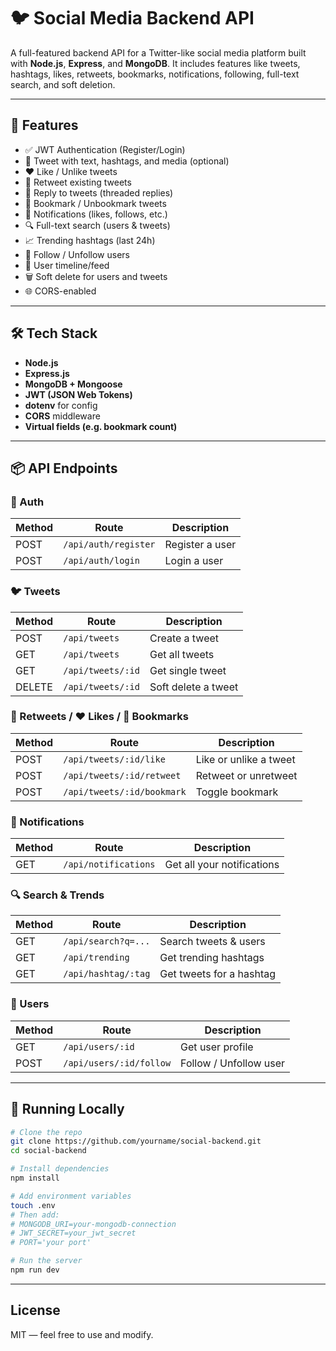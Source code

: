 # 🐦 Social Media Backend API

A full-featured backend API for a Twitter-like social media platform built with **Node.js**, **Express**, and **MongoDB**. It includes features like tweets, hashtags, likes, retweets, bookmarks, notifications, following, full-text search, and soft deletion.

---

## 🚀 Features

- ✅ JWT Authentication (Register/Login)
- 📝 Tweet with text, hashtags, and media (optional)
- ❤️ Like / Unlike tweets
- 🔁 Retweet existing tweets
- 💬 Reply to tweets (threaded replies)
- 🔖 Bookmark / Unbookmark tweets
- 🔔 Notifications (likes, follows, etc.)
- 🔍 Full-text search (users & tweets)
- 📈 Trending hashtags (last 24h)
- 👤 Follow / Unfollow users
- 🧵 User timeline/feed
- 🗑️ Soft delete for users and tweets
- 🌐 CORS-enabled

---

## 🛠️ Tech Stack

- **Node.js**
- **Express.js**
- **MongoDB + Mongoose**
- **JWT (JSON Web Tokens)**
- **dotenv** for config
- **CORS** middleware
- **Virtual fields (e.g. bookmark count)**

---

## 📦 API Endpoints

### 🔐 Auth

| Method | Route          | Description        |
|--------|----------------|--------------------|
| POST   | `/api/auth/register` | Register a user |
| POST   | `/api/auth/login`    | Login a user    |

### 🐦 Tweets

| Method | Route             | Description              |
|--------|-------------------|--------------------------|
| POST   | `/api/tweets`     | Create a tweet           |
| GET    | `/api/tweets`     | Get all tweets           |
| GET    | `/api/tweets/:id` | Get single tweet         |
| DELETE | `/api/tweets/:id` | Soft delete a tweet      |

### 🔁 Retweets / ❤️ Likes / 🔖 Bookmarks

| Method | Route                      | Description               |
|--------|----------------------------|---------------------------|
| POST   | `/api/tweets/:id/like`     | Like or unlike a tweet    |
| POST   | `/api/tweets/:id/retweet`  | Retweet or unretweet      |
| POST   | `/api/tweets/:id/bookmark` | Toggle bookmark           |

### 📢 Notifications

| Method | Route             | Description             |
|--------|-------------------|-------------------------|
| GET    | `/api/notifications` | Get all your notifications |

### 🔍 Search & Trends

| Method | Route               | Description              |
|--------|---------------------|--------------------------|
| GET    | `/api/search?q=...` | Search tweets & users    |
| GET    | `/api/trending`     | Get trending hashtags    |
| GET    | `/api/hashtag/:tag` | Get tweets for a hashtag |

### 🧑 Users

| Method | Route                  | Description            |
|--------|------------------------|------------------------|
| GET    | `/api/users/:id`       | Get user profile       |
| POST   | `/api/users/:id/follow`| Follow / Unfollow user |

---

## 🧪 Running Locally

```bash
# Clone the repo
git clone https://github.com/yourname/social-backend.git
cd social-backend

# Install dependencies
npm install

# Add environment variables
touch .env
# Then add:
# MONGODB_URI=your-mongodb-connection
# JWT_SECRET=your_jwt_secret
# PORT='your port'

# Run the server
npm run dev
```
---
## License
MIT — feel free to use and modify.
